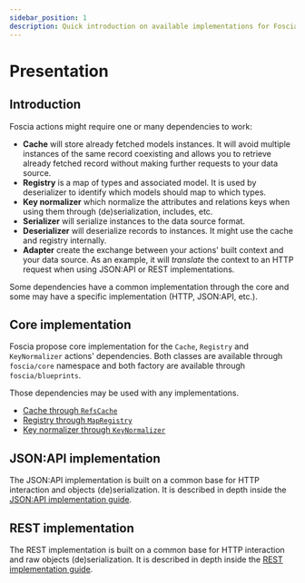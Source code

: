 ```yaml
---
sidebar_position: 1
description: Quick introduction on available implementations for Foscia.
---
```


# Presentation

## Introduction

Foscia actions might require one or many dependencies to work:

-   **Cache** will store already fetched models instances. It will avoid
    multiple instances of the same record coexisting and allows you to retrieve
    already fetched record without making further requests to your data source.
-   **Registry** is a map of types and associated model. It is used by
    deserializer to identify which models should map to which types.
-   **Key normalizer** which normalize the attributes and relations keys when
    using them through (de)serialization, includes, etc.
-   **Serializer** will serialize instances to the data source format.
-   **Deserializer** will deserialize records to instances. It might use the
    cache and registry internally.
-   **Adapter** create the exchange between your actions' built context and your
    data source. As an example, it will _translate_ the context to an HTTP
    request when using JSON:API or REST implementations.

Some dependencies have a common implementation through the core and some may
have a specific implementation (HTTP, JSON:API, etc.).

## Core implementation

Foscia propose core implementation for the `Cache`, `Registry` and
`KeyNormalizer` actions' dependencies. Both classes are available through
`foscia/core` namespace and both factory are available through
`foscia/blueprints`.

Those dependencies may be used with any implementations.

-   [Cache through `RefsCache`](/docs/guides/implementations/cache)
-   [Registry through `MapRegistry`](/docs/guides/implementations/registry)
-   [Key normalizer through `KeyNormalizer`](/docs/guides/implementations/key-normalizer)

## JSON:API implementation

The JSON:API implementation is built on a common base for HTTP interaction and
objects (de)serialization. It is described in depth inside the
[JSON:API implementation guide](/docs/guides/implementations/jsonapi).

## REST implementation

The REST implementation is built on a common base for HTTP interaction and raw
objects (de)serialization. It is described in depth inside the
[REST implementation guide](/docs/guides/implementations/rest).

